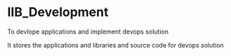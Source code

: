 # IIB_Development
To devlope applications and implement devops solution

It stores the applications and libraries and source code for devops solution
